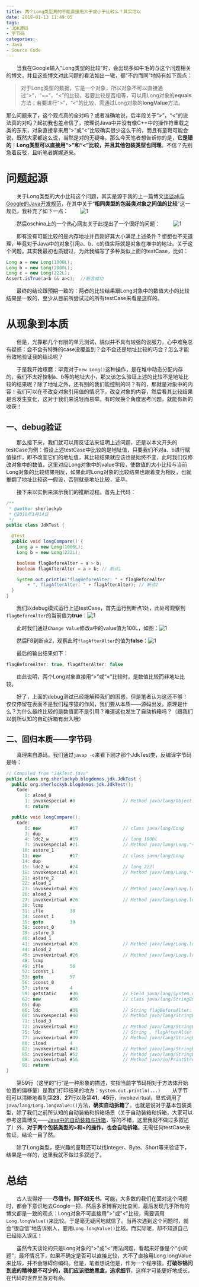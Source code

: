 ```yaml
---
title: 两个Long类型真的不能直接用大于或小于比较么？其实可以
date: 2018-01-13 11:49:05
tags:
- JDK源码
- 字节码
categories:
- Java
- Source Code
---
```


　　当我在Google输入“Long类型的比较”时，会出现多如牛毛的与这个问题相关的博文，并且这些博文对此问题的看法如出一辙，都“不约而同”地持有如下观点：
> 对于Long类型的数据，它是一个对象，所以对象不可以直接通过“>”，“==”，“<”的比较。若要比较是否相等，可以用Long对象的**equals**方法；若要进行“>”，“<”的比较，需通过Long对象的**longValue**方法。

那么问题来了，这个观点真的全对吗？或者准确地说，后半段关于“>”，“<”的说法真的对吗？起初我也差点信了，按理说Java中并没有像C++中的操作符重载之类的东东，对象直接拿来用“>”或“<”比较确实很少这么干的，而且有童鞋可能会说，既然大家都这么说，当然是对的无疑咯。那么今天笔者想告诉你的是，**它是错的**！**Long类型可以直接用“>”和“<”比较，并且其他包装类型也同理**。不信？先别急着反驳，且听笔者娓娓道来。

<!--more-->

# 问题起源

　　关于Long类型的大小比较这个问题，其实是源于我的上一篇博文[谈谈ali与Google的Java开发规范](http://www.yangbing.club/2017/12/30/talk-about-ali-and-google-s-java-developing-guideline/)，在其中关于“**相同类型的包装类对象之间值的比较**”这一规范，我补充了如下一点：
　　![1](two-long-types-can-not-use-left-parenthesis-or-right-parenthesis-to-compare-with-each-other-directly-No-they-can/Image1.png)

　　然后oschina上的一个热心网友关于此提出了一个很好的问题：
　　
![1](two-long-types-can-not-use-left-parenthesis-or-right-parenthesis-to-compare-with-each-other-directly-No-they-can/Image2.png)

　　即有没有可能比较的是内存地址并且刚好其大小满足上述条件？想想也不无道理，毕竟对于Java中的对象引用a、b、c的值实际就是对象在堆中的地址。关于这个问题，其实我最初也质疑过，为此我编写了多种类似上面的testCase，比如：

```java
Long a = new Long(1000L);
Long b = new Long(2000L);
Long c = new Long(222L);
Assert.isTrue(a<b && a>c);	//断言成功
```

　　最终的结论跟预期一致的：两者的比较结果跟Long对象中的数值大小的比较结果是一致的，至少从目前所尝试过的所有testCase来看是这样的。

# 从现象到本质

　　但是，光靠那几个有限的单元测试，貌似并不具有较强的说服力，心中难免总有疑惑：会不会有特殊的case没覆盖到？会不会还是地址比较的巧合？怎么才能有效地验证我的结论呢？

　　于是我开始琢磨：毕竟对于`new Long()`这种操作，是在堆中动态分配内存的，我们不太好控制a、b等的地址大小，那又该怎么验证上述的比较不是地址比较的结果呢？除了地址之外，还有别的我们能控制的吗？有的，那就是对象中的内容！我们可以在不改变对象引用值的情况下，改变对象的内容，然后看其比较结果是否发生变化，这对于我们来说轻而易举。有时候换个角度思考问题，就能有新的收获！

## 一、debug验证

　　那么接下来，我们就可以用反证法来证明上述问题，还是以本文开头的testCase为例：假设上述testCase中比较的是地址值，只要我们不对a、b进行赋值操作，即不改变它们的地址值，其比较结果就应该也是始终不变，此时我们仅修改对象中的数值，这里对应Long对象中的value字段，使数值的大小比较与当前Long对象的比较结果相反，如果此时Long对象的比较结果也跟着变为相反，也就推翻了地址比较这一假设，否则就是地址比较，证毕。

　　接下来以实例来演示我们的推断过程。首先上代码：

```java
/**
 * @author sherlockyb
 * @2018年1月14日
 */
public class JdkTest {

  @Test
  public void longCompare() {
    Long a = new Long(1000L);
    Long b = new Long(222L);

    boolean flagBeforeAlter = a > b;
    boolean flagAfterAlter = a > b; // 断点1

    System.out.println("flagBeforeAlter: " + flagBeforeAlter
        + ", flagAfterAlter: " + flagAfterAlter); // 断点2
  }
}
```

　　我们以debug模式运行上述testCase，首先运行到断点1处，此处可观察到`flagBeforeAlter`的当前值为**true**：![1](two-long-types-can-not-use-left-parenthesis-or-right-parenthesis-to-compare-with-each-other-directly-No-they-can/Image3.png)

　　此时我们通过`Change Value`修改a中的value值为100L，如图：![1](two-long-types-can-not-use-left-parenthesis-or-right-parenthesis-to-compare-with-each-other-directly-No-they-can/Image4.png)

　　然后F8到断点2，观察此时`flagAfterAlter`的值为**false**：![1](two-long-types-can-not-use-left-parenthesis-or-right-parenthesis-to-compare-with-each-other-directly-No-they-can/Image5.png)

　　最后的输出结果如下：
```java
flagBeforeAlter: true, flagAfterAlter: false
```

　　由此说明，两个Long对象直接用“>”或“<”比较时，是数值比较而非地址比较。

　　好了，上面的debug测试已经能解释我们的困惑，但是笔者认为这还不够！仅仅停留在表面不是我们程序猿的作风，我们要从本质——源码出发。原理是什么？为什么最终比较的是数值而不是引用？难道这也发生了自动拆箱吗？（跟我们以前所认知的自动拆箱有出入哦）

## 二、回归本质——字节码

　　真理来自源码。我们通过`javap -c`来看下刚才那个JdkTest类，反编译字节码是啥：

```java
// Compiled from "JdkTest.java"
public class org.sherlockyb.blogdemos.jdk.JdkTest {
  public org.sherlockyb.blogdemos.jdk.JdkTest();
    Code:
       0: aload_0       
       1: invokespecial #8                  // Method java/lang/Object."<init>":()V
       4: return        

  public void longCompare();
    Code:
       0: new           #17                 // class java/lang/Long
       3: dup           
       4: ldc2_w        #19                 // long 1000l
       7: invokespecial #21                 // Method java/lang/Long."<init>":(J)V
      10: astore_1      
      11: new           #17                 // class java/lang/Long
      14: dup           
      15: ldc2_w        #24                 // long 222l
      18: invokespecial #21                 // Method java/lang/Long."<init>":(J)V
      21: astore_2      
      22: aload_1       
      23: invokevirtual #26                 // Method java/lang/Long.longValue:()J
      26: aload_2       
      27: invokevirtual #26                 // Method java/lang/Long.longValue:()J
      30: lcmp          
      31: ifle          38
      34: iconst_1      
      35: goto          39
      38: iconst_0      
      39: istore_3      
      40: aload_1       
      41: invokevirtual #26                 // Method java/lang/Long.longValue:()J
      44: aload_2       
      45: invokevirtual #26                 // Method java/lang/Long.longValue:()J
      48: lcmp          
      49: ifle          56
      52: iconst_1      
      53: goto          57
      56: iconst_0      
      57: istore        4
      59: getstatic     #30                 // Field java/lang/System.out:Ljava/io/PrintStream;
      62: new           #36                 // class java/lang/StringBuilder
      65: dup           
      66: ldc           #38                 // String flagBeforeAlter: 
      68: invokespecial #40                 // Method java/lang/StringBuilder."<init>":(Ljava/lang/String;)V
      71: iload_3       
      72: invokevirtual #43                 // Method java/lang/StringBuilder.append:(Z)Ljava/lang/StringBuilder;
      75: ldc           #47                 // String , flagAfterAlter: 
      77: invokevirtual #49                 // Method java/lang/StringBuilder.append:(Ljava/lang/String;)Ljava/lang/StringBuilder;
      80: iload         4
      82: invokevirtual #43                 // Method java/lang/StringBuilder.append:(Z)Ljava/lang/StringBuilder;
      85: invokevirtual #52                 // Method java/lang/StringBuilder.toString:()Ljava/lang/String;
      88: invokevirtual #56                 // Method java/io/PrintStream.println:(Ljava/lang/String;)V
      91: return        
}
```

　　第59行（这里的“行”是一种形象的描述，实指当前字节码相对于方法体开始位置的偏移量）是我们打印结果的地方：`System.out.println(...)`
　　从字节码可以清晰地看到第**23**、**27**行以及第**41**、**45**行，invokevirtual，显式调用了`java/lang/Long.longValue:()`方法，**确实自动拆箱**了。也就是说对于基本包装类型，除了我们之前所认知的自动装箱和拆箱场景（关于自动装箱和拆箱，大家可以参考这篇博文——[Java中的自动装箱与拆箱](https://droidyue.com/blog/2015/04/07/autoboxing-and-autounboxing-in-java/)，写的不错，这里我就不做过多叙述了）外，**对于两个包装类型的>和<的操作，也会自动拆箱**。无需任何testCase来佐证，结论一目了然。

　　除了Long类型，感兴趣的童鞋还可以找Integer、Byte、Short等来验证下，结果是一样的，这里我就不做过多叙述了。

# 总结

　　古人说得好——**尽信书，则不如无书**。可能，大多数的我们在面对这个问题时，都会下意识地去Google一把，然后多家博客对比查阅，最后发现几乎所有的博文都是一致的观点：Long对象不可直接用">"或"<"比较，需要调用`Long.longValue()`来比较。于是毫无疑问地就信了。当再次遇到这个问题时，就会“很自信”地告诉别人，要用`Long.longValue()`比较。而实际呢，却不知道自己已经陷入误区！

　　虽然今天谈论的只是Long对象的">"或"<"用法问题，看起来好像是个“小问题”，最坏情况下，如果不确定是否可以直接比较，大不了直接用Long.longValue来比较，并不会阻碍你编码。但是，笔者想说但是，作为一个程序猿，**打破砂锅问到底的精神是不可少的，我们应该拒绝黑盒，追求细节**，这样才可能更好地成长，在代码的世界里游刃有余。